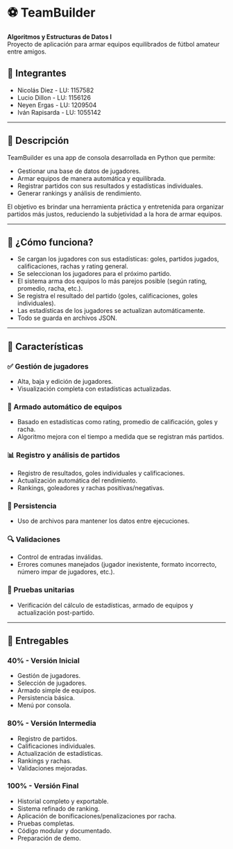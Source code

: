 # ⚽ TeamBuilder

**Algoritmos y Estructuras de Datos I**  
Proyecto de aplicación para armar equipos equilibrados de fútbol amateur entre amigos.

## 👥 Integrantes

- Nicolás Diez - LU: 1157582
- Lucio Dillon - LU: 1156126  
- Neyen Ergas - LU: 1209504  
- Iván Rapisarda - LU: 1055142

---

## 📌 Descripción

TeamBuilder es una app de consola desarrollada en Python que permite:

- Gestionar una base de datos de jugadores.
- Armar equipos de manera automática y equilibrada.
- Registrar partidos con sus resultados y estadísticas individuales.
- Generar rankings y análisis de rendimiento.

El objetivo es brindar una herramienta práctica y entretenida para organizar partidos más justos, reduciendo la subjetividad a la hora de armar equipos.

---

## 🧠 ¿Cómo funciona?

- Se cargan los jugadores con sus estadísticas: goles, partidos jugados, calificaciones, rachas y rating general.
- Se seleccionan los jugadores para el próximo partido.
- El sistema arma dos equipos lo más parejos posible (según rating, promedio, racha, etc.).
- Se registra el resultado del partido (goles, calificaciones, goles individuales).
- Las estadísticas de los jugadores se actualizan automáticamente.
- Todo se guarda en archivos JSON.

---

## 🚀 Características

### ✅ Gestión de jugadores
- Alta, baja y edición de jugadores.
- Visualización completa con estadísticas actualizadas.

### 🤖 Armado automático de equipos
- Basado en estadísticas como rating, promedio de calificación, goles y racha.
- Algoritmo mejora con el tiempo a medida que se registran más partidos.

### 📊 Registro y análisis de partidos
- Registro de resultados, goles individuales y calificaciones.
- Actualización automática del rendimiento.
- Rankings, goleadores y rachas positivas/negativas.

### 💾 Persistencia
- Uso de archivos para mantener los datos entre ejecuciones.

### 🔍 Validaciones
- Control de entradas inválidas.
- Errores comunes manejados (jugador inexistente, formato incorrecto, número impar de jugadores, etc.).

### 🧪 Pruebas unitarias
- Verificación del cálculo de estadísticas, armado de equipos y actualización post-partido.

---

## 📅 Entregables

### 40% - Versión Inicial
- Gestión de jugadores.
- Selección de jugadores.
- Armado simple de equipos.
- Persistencia básica.
- Menú por consola.

### 80% - Versión Intermedia
- Registro de partidos.
- Calificaciones individuales.
- Actualización de estadísticas.
- Rankings y rachas.
- Validaciones mejoradas.

### 100% - Versión Final
- Historial completo y exportable.
- Sistema refinado de ranking.
- Aplicación de bonificaciones/penalizaciones por racha.
- Pruebas completas.
- Código modular y documentado.
- Preparación de demo.

